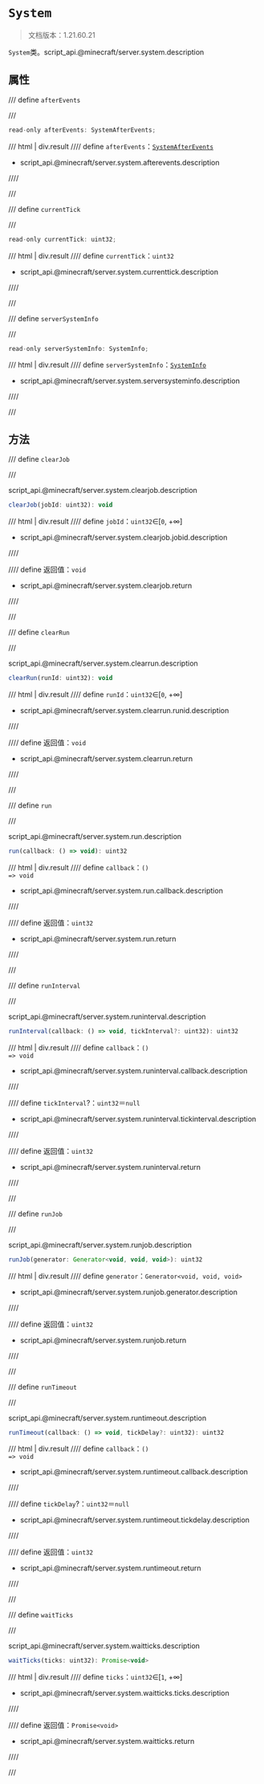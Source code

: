# `System`

> 文档版本：1.21.60.21

`System`类。script_api.@minecraft/server.system.description

## 属性

/// define
`afterEvents`


///

```js
read-only afterEvents: SystemAfterEvents;
```

/// html | div.result
//// define
`afterEvents`：[`SystemAfterEvents`](./systemafterevents.md)

- script_api.@minecraft/server.system.afterevents.description


////

///


/// define
`currentTick`


///

```js
read-only currentTick: uint32;
```

/// html | div.result
//// define
`currentTick`：`uint32`

- script_api.@minecraft/server.system.currenttick.description


////

///


/// define
`serverSystemInfo`


///

```js
read-only serverSystemInfo: SystemInfo;
```

/// html | div.result
//// define
`serverSystemInfo`：[`SystemInfo`](./systeminfo.md)

- script_api.@minecraft/server.system.serversysteminfo.description


////

///


## 方法

/// define
`clearJob`


///

script_api.@minecraft/server.system.clearjob.description

```js
clearJob(jobId: uint32): void
```

/// html | div.result
//// define
`jobId`：`uint32`∈[`0`, +∞]

- script_api.@minecraft/server.system.clearjob.jobid.description


////

//// define
返回值：`void`

- script_api.@minecraft/server.system.clearjob.return


////

///


/// define
`clearRun`


///

script_api.@minecraft/server.system.clearrun.description

```js
clearRun(runId: uint32): void
```

/// html | div.result
//// define
`runId`：`uint32`∈[`0`, +∞]

- script_api.@minecraft/server.system.clearrun.runid.description


////

//// define
返回值：`void`

- script_api.@minecraft/server.system.clearrun.return


////

///


/// define
`run`


///

script_api.@minecraft/server.system.run.description

```js
run(callback: () => void): uint32
```

/// html | div.result
//// define
`callback`：<code>() =&gt; void</code>

- script_api.@minecraft/server.system.run.callback.description


////

//// define
返回值：`uint32`

- script_api.@minecraft/server.system.run.return


////

///


/// define
`runInterval`


///

script_api.@minecraft/server.system.runinterval.description

```js
runInterval(callback: () => void, tickInterval?: uint32): uint32
```

/// html | div.result
//// define
`callback`：<code>() =&gt; void</code>

- script_api.@minecraft/server.system.runinterval.callback.description


////

//// define
`tickInterval`?：`uint32`＝`null`

- script_api.@minecraft/server.system.runinterval.tickinterval.description


////

//// define
返回值：`uint32`

- script_api.@minecraft/server.system.runinterval.return


////

///


/// define
`runJob`


///

script_api.@minecraft/server.system.runjob.description

```js
runJob(generator: Generator<void, void, void>): uint32
```

/// html | div.result
//// define
`generator`：`Generator<void, void, void>`

- script_api.@minecraft/server.system.runjob.generator.description


////

//// define
返回值：`uint32`

- script_api.@minecraft/server.system.runjob.return


////

///


/// define
`runTimeout`


///

script_api.@minecraft/server.system.runtimeout.description

```js
runTimeout(callback: () => void, tickDelay?: uint32): uint32
```

/// html | div.result
//// define
`callback`：<code>() =&gt; void</code>

- script_api.@minecraft/server.system.runtimeout.callback.description


////

//// define
`tickDelay`?：`uint32`＝`null`

- script_api.@minecraft/server.system.runtimeout.tickdelay.description


////

//// define
返回值：`uint32`

- script_api.@minecraft/server.system.runtimeout.return


////

///


/// define
`waitTicks`


///

script_api.@minecraft/server.system.waitticks.description

```js
waitTicks(ticks: uint32): Promise<void>
```

/// html | div.result
//// define
`ticks`：`uint32`∈[`1`, +∞]

- script_api.@minecraft/server.system.waitticks.ticks.description


////

//// define
返回值：`Promise<void>`

- script_api.@minecraft/server.system.waitticks.return


////

///

